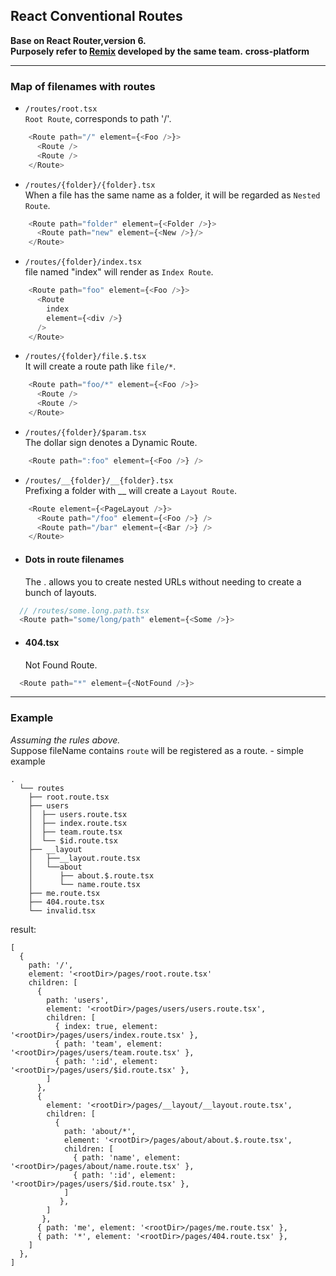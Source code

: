 ## React Conventional Routes
**Base on React Router,version 6.**  
**Purposely refer to [Remix](https://remix.run/docs/en/v1/api/conventions) developed by the same team.**
**cross-platform**
***

### Map of filenames with routes
- `/routes/root.tsx`  
  `Root Route`, corresponds to path '/'.
```javascript
    <Route path="/" element={<Foo />}>
      <Route />
      <Route />
    </Route>
```
- `/routes/{folder}/{folder}.tsx`  
  When a file has the same name as a folder, it will be regarded as `Nested Route`.
```javascript
    <Route path="folder" element={<Folder />}>
      <Route path="new" element={<New />}/>
    </Route>
```
- `/routes/{folder}/index.tsx`  
  file named "index" will render as `Index Route`.
```javascript
    <Route path="foo" element={<Foo />}>
      <Route
        index
        element={<div />}
      />
    </Route>
```
- `/routes/{folder}/file.$.tsx`  
  It will create a route path like `file/*`.
```javascript
    <Route path="foo/*" element={<Foo />}>
      <Route />
      <Route />
    </Route>
```
- `/routes/{folder}/$param.tsx`  
  The dollar sign denotes a Dynamic Route.
```javascript
    <Route path=":foo" element={<Foo />} />
```
- `/routes/__{folder}/__{folder}.tsx`  
  Prefixing a folder with __ will create a `Layout Route`.
```javascript
    <Route element={<PageLayout />}>
      <Route path="/foo" element={<Foo />} />
      <Route path="/bar" element={<Bar />} />
    </Route>
```
- #### Dots in route filenames  
  The . allows you to create nested URLs without needing to create a bunch of layouts.
```javascript
  // /routes/some.long.path.tsx
  <Route path="some/long/path" element={<Some />}>
```
- #### 404.tsx
  Not Found Route.
```javascript
  <Route path="*" element={<NotFound />}>
```

***
### Example
*Assuming the rules above.*  
Suppose fileName contains `route` will be registered as a route.
    - simple example
```
.
  └── routes
    ├── root.route.tsx
    ├── users
    │  ├── users.route.tsx
    │  ├── index.route.tsx
    │  ├── team.route.tsx
    │  └── $id.route.tsx
    ├── __layout
    │   ├──__layout.route.tsx
    │   └──about
    │      ├── about.$.route.tsx
    │      └── name.route.tsx
    ├── me.route.tsx
    ├── 404.route.tsx
    └── invalid.tsx
``` 
result:
```
[
  { 
    path: '/', 
    element: '<rootDir>/pages/root.route.tsx'
    children: [
      {
        path: 'users',
        element: '<rootDir>/pages/users/users.route.tsx',
        children: [
          { index: true, element: '<rootDir>/pages/users/index.route.tsx' },
          { path: 'team', element: '<rootDir>/pages/users/team.route.tsx' },
          { path: ':id', element: '<rootDir>/pages/users/$id.route.tsx' },
        ]
      },
      {
        element: '<rootDir>/pages/__layout/__layout.route.tsx',
        children: [
          { 
            path: 'about/*', 
            element: '<rootDir>/pages/about/about.$.route.tsx',
            children: [
              { path: 'name', element: '<rootDir>/pages/about/name.route.tsx' },
              { path: ':id', element: '<rootDir>/pages/users/$id.route.tsx' },
            ]
           },
        ]
       },
      { path: 'me', element: '<rootDir>/pages/me.route.tsx' },
      { path: '*', element: '<rootDir>/pages/404.route.tsx' },
    ]  
  },
]
```
